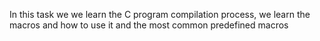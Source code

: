 In this task we we learn the C program compilation process, we learn the macros and how to use it and the most common predefined macros

